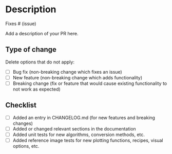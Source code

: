 <!--
# Info
* Please don't force push to PRs, it removes the history, creates bad notifications, and we will squash and merge in the end.
* Feel free to ping for a review after a few days (@simondanisch, @ffreyer). We can't guarantee a review in a certain time frame, but we can guarantee to forget about PRs after a while.
* The easier a PR is to review, the easier we can merge it:
    * The more tests you add, the easier it is to see that your change works
    * The clearer the problem being solved the easier.
* Allowing write access on the PR makes things more convenient, since we can make edits to the PR directly and update it if it gets out of sync with `master`.
-->
# Description

Fixes # (issue)

Add a description of your PR here.

## Type of change

Delete options that do not apply:

- [ ] Bug fix (non-breaking change which fixes an issue)
- [ ] New feature (non-breaking change which adds functionality)
- [ ] Breaking change (fix or feature that would cause existing functionality to not work as expected)

## Checklist

- [ ] Added an entry in CHANGELOG.md (for new features and breaking changes)
- [ ] Added or changed relevant sections in the documentation
- [ ] Added unit tests for new algorithms, conversion methods, etc.
- [ ] Added reference image tests for new plotting functions, recipes, visual options, etc.
